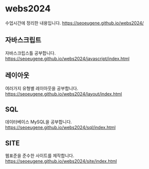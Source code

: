 # webs2024
수업시간에 정리한 내용입니다.
https://seoeugene.github.io/webs2024/

## 자바스크립트
자바스크립스틀 공부합니다.
https://seoeugene.github.io/webs2024/javascript/index.html

## 레이아웃
여러가지 유형별 레이아웃을 공부합니다.
https://seoeugene.github.io/webs2024/layout/index.html

## SQL
데이터베이스 MySQL을 공부합니다.
https://seoeugene.github.io/webs2024/sql/index.html

## SITE
웹표준을 준수한 사이트를 제작합니다.
https://seoeugene.github.io/webs2024/site/index.html

